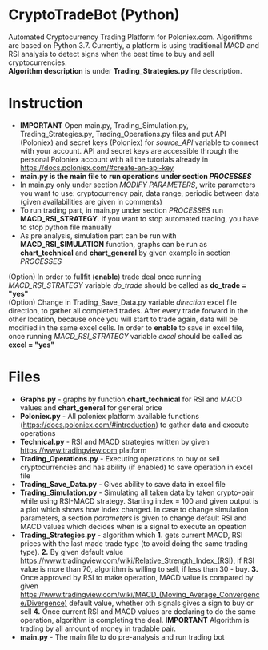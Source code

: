 # CryptoTradeBot (Python)
Automated Cryptocurrency Trading Platform for Poloniex.com. Algorithms are based on Python 3.7. Currently, a platform is using traditional MACD and RSI analysis to detect signs when the best time to buy and sell cryptocurrencies. <br/>
**Algorithm description** is under **Trading_Strategies.py** file description.
# Instruction
*   **IMPORTANT** Open main.py, Trading_Simulation.py, Trading_Strategies.py, Trading_Operations.py files and put API (Poloniex) and secret keys (Poloniex) for *source_API* variable to connect with your account. API and secret keys are accessible through the personal Poloniex account with all the tutorials already in https://docs.poloniex.com/#create-an-api-key <br/>
*   **main.py is the main file to run operations under section *PROCESSES*** <br/>
*   In main.py only under section *MODIFY PARAMETERS*, write parameters you want to use: cryptocurrency pair, data range, periodic between data (given availabilities are given in comments) <br/>
* To run trading part, in main.py under section *PROCESSES* run **MACD_RSI_STRATEGY**. If you want to stop automated trading, you have to stop python file manually <br/>
* As pre analysis, simulation part can be run with **MACD_RSI_SIMULATION** function, graphs can be run as **chart_technical** and **chart_general** by given example in section *PROCESSES* <br/>

(Option) In order to fullfit (**enable**) trade deal once running *MACD_RSI_STRATEGY* variable *do_trade* should be called as **do_trade = "yes"** <br/>
(Option) Change in Trading_Save_Data.py variable *direction* excel file direction, to gather all completed trades. After every trade forward in the other location, because once you will start to trade again, data will be modified in the same excel cells. In order to **enable** to save in excel file, once running *MACD_RSI_STRATEGY* variable *excel* should be called as **excel = "yes"** <br/>

# Files
* **Graphs.py** - graphs by function **chart_technical** for RSI and MACD values and **chart_general** for general price <br/>
* **Poloniex.py** - All poloniex platform available functions (https://docs.poloniex.com/#introduction) to gather data and execute operations <br/>
* **Technical.py** - RSI and MACD strategies written by given https://www.tradingview.com platform <br/>
* **Trading_Operations.py** - Executing operations to buy or sell cryptocurrencies and has ability (if enabled) to save operation in excel file <br/>
* **Trading_Save_Data.py** - Gives ability to save data in excel file <br/>
* **Trading_Simulation.py** - Simulating all taken data by taken crypto-pair while using RSI-MACD strategy. Starting index = 100 and given output is a plot which shows how index changed. In case to change simulation parameters, a section *parameters* is given to change default RSI and MACD values which decides when is a signal to execute an opeation <br/>
* **Trading_Strategies.py** - algorithm which **1.** gets current MACD, RSI prices with the last made trade type (to avoid doing the same trading type). **2.** By given default value https://www.tradingview.com/wiki/Relative_Strength_Index_(RSI), if RSI value is more than 70, algorithm is willing to sell, if less than 30 - buy. **3.** Once approved by RSI to make operation, MACD value is compared by given https://www.tradingview.com/wiki/MACD_(Moving_Average_Convergence/Divergence) default value, whether oth signals gives a sign to buy or sell **4.** Once current RSI and MACD values are declaring to do the same operation, algorithm is completing the deal. **IMPORTANT** Algorithm is trading by all amount of money in tradable pair. <br/>
* **main.py** - The main file to do pre-analysis and run trading bot
